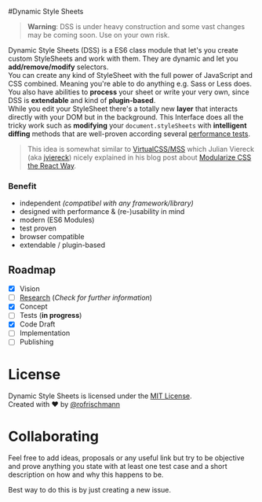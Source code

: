 #Dynamic Style Sheets

> **Warning**: DSS is under heavy construction and some vast changes may be coming soon. Use on your own risk.

Dynamic Style Sheets (DSS) is a ES6 class module that let's you create custom StyleSheets and work with them. They are dynamic and let you **add/remove/modify** selectors.       
You can create any kind of StyleSheet with the full power of JavaScript and CSS combined. Meaning you're able to do anything e.g. Sass or Less does. You also have abilities to **process** your sheet or write your very own, since DSS is **extendable** and kind of **plugin-based**.     
While you edit your StyleSheet there's a totally new **layer** that interacts directly with your DOM but in the background. This Interface does all the tricky work such as **modifying** your `document.styleSheets` with **intelligent diffing** methods that are well-proven according several [performance tests](Research.md).

> This idea is somewhat similar to [VirtualCSS/MSS](https://github.com/VirtualCSS/planning) which Julian Viereck (aka [jviereck](https://github.com/jviereck)) nicely explained in his blog post about [Modularize CSS the React Way](https://medium.com/@jviereck/modularise-css-the-react-way-1e817b317b04).


### Benefit
* independent *(compatibel with any framework/library)*
* designed with performance & (re-)usability in mind
* modern (ES6 Modules)
* test proven
* browser compatible
* extendable / plugin-based

## Roadmap


- [x] Vision
- [ ] [Research](Research.md) (*Check for further information*)
- [x] Concept
- [ ] Tests (**in progress**)
- [x] Code Draft
- [ ] Implementation
- [ ] Publishing

# License
Dynamic Style Sheets is licensed under the [MIT License](http://opensource.org/licenses/MIT).     
Created with &hearts; by [@rofrischmann](http://rofrischmann.de)

# Collaborating
Feel free to add ideas, proposals or any useful link but try to be objective and prove anything you state with at least one test case and a short description on how and why this happens to be.    

Best way to do this is by just creating a new issue.
